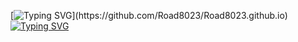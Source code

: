 [![Typing SVG](https://readme-typing-svg.demolab.com?font=%E8%B4%B9%E6%8B%89%E4%BB%A3%E7%A0%81&size=30&pause=1000&color=06161D&center=%E9%94%99%E8%AF%AF&vCenter=%E9%94%99%E8%AF%AF&repeat=%E7%9C%9F%E5%AE%9E&random=%E9%94%99%E8%AF%AF&width=435&lines=Life+is+short.)](https://github.com/Road8023/Road8023.github.io)
[![Typing SVG](https://readme-typing-svg.demolab.com?font=%E8%B4%B9%E6%8B%89%E4%BB%A3%E7%A0%81&size=30&pause=1000&color=06161D&center=%E9%94%99%E8%AF%AF&vCenter=%E9%94%99%E8%AF%AF&repeat=%E7%9C%9F%E5%AE%9E&random=%E9%94%99%E8%AF%AF&width=435&lines=Make+the+most+of+it%EF%BC%81)](https://git.io/typing-svg)
